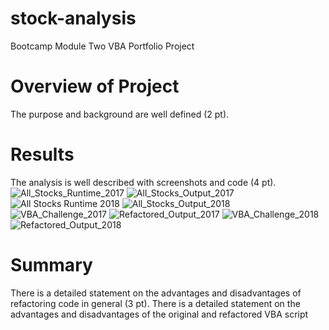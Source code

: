# stock-analysis
Bootcamp Module Two VBA Portfolio Project 
# Overview of Project
The purpose and background are well defined (2 pt).
# Results
The analysis is well described with screenshots and code (4 pt).
![All_Stocks_Runtime_2017](Resources/All_Stocks_Runtime_2017.png) 
![All_Stocks_Output_2017](Resources/All_Stocks_Output_2017.png)
![All Stocks Runtime 2018](Resources/All_Stocks_Runtime_2018.png)
![All_Stocks_Output_2018](Resources/All_Stocks_Output_2018.png)
![VBA_Challenge_2017](Resources/VBA_Challenge_2017.png)
![Refactored_Output_2017](Resources/Refactored_Output_2017.png)
![VBA_Challenge_2018](Resources/VBA_Challenge_2018.png)
![Refactored_Output_2018](Resources/Refactored_Output_2018.png)
# Summary
There is a detailed statement on the advantages and disadvantages of refactoring code in general (3 pt).
There is a detailed statement on the advantages and disadvantages of the original and refactored VBA script
